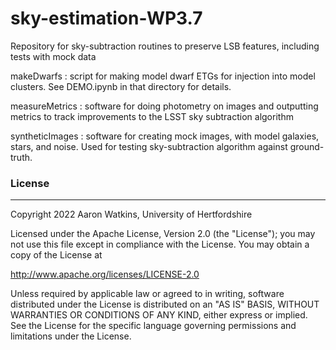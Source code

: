 # sky-estimation-WP3.7
Repository for sky-subtraction routines to preserve LSB features, including tests with mock data

makeDwarfs : script for making model dwarf ETGs for injection into model clusters.  See DEMO.ipynb in that directory for details.

measureMetrics : software for doing photometry on images and outputting metrics to track improvements to the LSST sky subtraction algorithm

syntheticImages : software for creating mock images, with model galaxies, stars, and noise.  Used for testing sky-subtraction algorithm against ground-truth.


### License
***
Copyright 2022 Aaron Watkins, University of Hertfordshire

Licensed under the Apache License, Version 2.0 (the "License"); you may not use this file except in compliance with the License. You may obtain a copy of the License at

<http://www.apache.org/licenses/LICENSE-2.0>

Unless required by applicable law or agreed to in writing, software distributed under the License is distributed on an "AS IS" BASIS, WITHOUT WARRANTIES OR CONDITIONS OF ANY KIND, either express or implied. See the License for the specific language governing permissions and limitations under the License.
